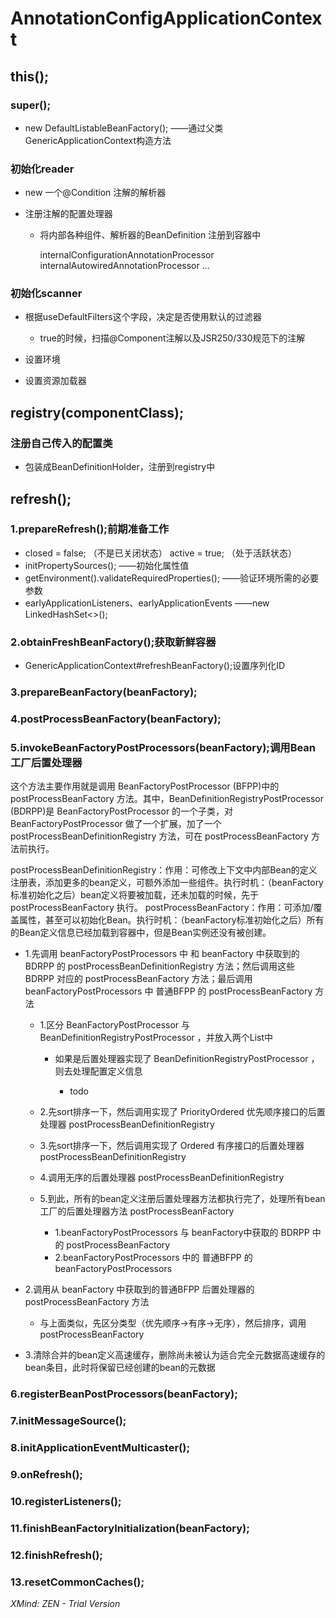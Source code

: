 # AnnotationConfigApplicationContext

## this();

### super();

- new DefaultListableBeanFactory(); ——通过父类GenericApplicationContext构造方法

### 初始化reader

- new 一个@Condition 注解的解析器
- 注册注解的配置处理器

	- 将内部各种组件、解析器的BeanDefinition 注册到容器中

	  internalConfigurationAnnotationProcessor
	  internalAutowiredAnnotationProcessor
	  ...

### 初始化scanner

- 根据useDefaultFilters这个字段，决定是否使用默认的过滤器

	- true的时候，扫描@Component注解以及JSR250/330规范下的注解

- 设置环境
- 设置资源加载器

## registry(componentClass);

### 注册自己传入的配置类

- 包装成BeanDefinitionHolder，注册到registry中

## refresh();

### 1.prepareRefresh();前期准备工作

- closed = false; （不是已关闭状态） active = true; （处于活跃状态）
- initPropertySources(); ——初始化属性值
- getEnvironment().validateRequiredProperties(); ——验证环境所需的必要参数
- earlyApplicationListeners、earlyApplicationEvents ——new LinkedHashSet<>(); 

### 2.obtainFreshBeanFactory();获取新鲜容器

- GenericApplicationContext#refreshBeanFactory();设置序列化ID

### 3.prepareBeanFactory(beanFactory);

### 4.postProcessBeanFactory(beanFactory);

### 5.invokeBeanFactoryPostProcessors(beanFactory);调用Bean工厂后置处理器

这个方法主要作用就是调用 BeanFactoryPostProcessor (BFPP)中的 postProcessBeanFactory 方法。其中，BeanDefinitionRegistryPostProcessor (BDRPP)是 BeanFactoryPostProcessor 的一个子类，对 BeanFactoryPostProcessor 做了一个扩展，加了一个 postProcessBeanDefinitionRegistry 方法，可在 postProcessBeanFactory 方法前执行。

postProcessBeanDefinitionRegistry：作用：可修改上下文中内部Bean的定义注册表，添加更多的bean定义，可额外添加一些组件。执行时机：（beanFactory标准初始化之后）bean定义将要被加载，还未加载的时候，先于 postProcessBeanFactory 执行。
postProcessBeanFactory：作用：可添加/覆盖属性，甚至可以初始化Bean。执行时机：（beanFactory标准初始化之后）所有的Bean定义信息已经加载到容器中，但是Bean实例还没有被创建。

- 1.先调用 beanFactoryPostProcessors 中 和  beanFactory 中获取到的 BDRPP 的 postProcessBeanDefinitionRegistry 方法；然后调用这些 BDRPP 对应的 postProcessBeanFactory 方法；最后调用 beanFactoryPostProcessors 中 普通BFPP 的 postProcessBeanFactory 方法

	- 1.区分 BeanFactoryPostProcessor 与 BeanDefinitionRegistryPostProcessor ，并放入两个List中

		- 如果是后置处理器实现了 BeanDefinitionRegistryPostProcessor ，则去处理配置定义信息

			- todo

	- 2.先sort排序一下，然后调用实现了 PriorityOrdered 优先顺序接口的后置处理器 postProcessBeanDefinitionRegistry
	- 3.先sort排序一下，然后调用实现了 Ordered 有序接口的后置处理器 postProcessBeanDefinitionRegistry
	- 4.调用无序的后置处理器 postProcessBeanDefinitionRegistry
	- 5.到此，所有的bean定义注册后置处理器方法都执行完了，处理所有bean工厂的后置处理器方法 postProcessBeanFactory

		- 1.beanFactoryPostProcessors 与 beanFactory中获取的 BDRPP 中的 postProcessBeanFactory
		- 2.beanFactoryPostProcessors 中的 普通BFPP 的 beanFactoryPostProcessors

- 2.调用从 beanFactory 中获取到的普通BFPP 后置处理器的 postProcessBeanFactory 方法

	- 与上面类似，先区分类型（优先顺序->有序->无序），然后排序，调用 postProcessBeanFactory

- 3.清除合并的bean定义高速缓存，删除尚未被认为适合完全元数据高速缓存的bean条目，此时将保留已经创建的bean的元数据

### 6.registerBeanPostProcessors(beanFactory);

### 7.initMessageSource();

### 8.initApplicationEventMulticaster();

### 9.onRefresh();

### 10.registerListeners();

### 11.finishBeanFactoryInitialization(beanFactory);

### 12.finishRefresh();

### 13.resetCommonCaches();

*XMind: ZEN - Trial Version*